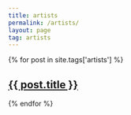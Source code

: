 ```yaml
---
title: artists
permalink: /artists/
layout: page
tag: artists
---
```


{% for post in site.tags['artists'] %}
<h2><a class="post-link" href="{{ post.url }}">{{ post.title }}</a></h2>
{% endfor %}
